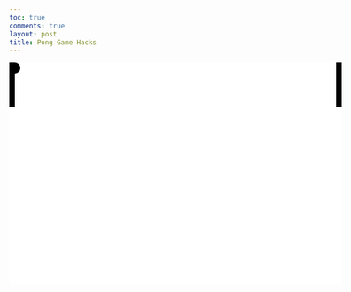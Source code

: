 ```yaml
---
toc: true
comments: true
layout: post
title: Pong Game Hacks
---
```

<html>
<style>
  #game {
    position: relative;
    width: 600px;
    height: 400px;
    background-color: white;
    border: solid
    border-radius: 25px
  }
  .paddle {
    position: absolute;
    width: 10px;
    height: 80px;
    background-color: black;
  }
  #leftPaddle {
    left: 0;
  }
  #rightPaddle {
    right: 0;
  }
  #ball {
    position: absolute;
    width: 20px;
    height: 20px;
    background-color: black;
    border-radius: 50%;
  }
</style>
<body>
  <div id="game">
    <div id="leftPaddle" class="paddle"></div>
    <div id="rightPaddle" class="paddle"></div>
    <div id="ball"></div>
  </div>

  <script>
    const game = document.getElementById('game');
    const leftPaddle = document.getElementById('leftPaddle');
    const rightPaddle = document.getElementById('rightPaddle');
    const ball = document.getElementById('ball');
    const gameWidth = game.offsetWidth;
    const gameHeight = game.offsetHeight;
    let ballX = gameWidth / 2;
    let ballY = gameHeight / 2;
    let ballSpeedX = 2;
    let ballSpeedY = 2;
    let leftPaddleY = gameHeight / 2 - leftPaddle.offsetHeight / 2;
    let rightPaddleY = gameHeight / 2 - rightPaddle.offsetHeight / 2;

    document.addEventListener('keydown', (event) => {
      if (event.key === 'ArrowUp' && leftPaddleY > 0) {
        leftPaddleY -= 10;
      } else if (event.key === 'ArrowDown' && leftPaddleY < gameHeight - leftPaddle.offsetHeight) {
        leftPaddleY += 10;
      }
    });

    function update() {
      // Move paddles
      leftPaddle.style.top = leftPaddleY + 'px';
      rightPaddle.style.top = rightPaddleY + 'px';

      // Move ball
      ballX += ballSpeedX;
      ballY += ballSpeedY;
      ball.style.left = ballX + 'px';
      ball.style.top = ballY + 'px';

      // Ball collision with walls
      if (ballY <= 0 || ballY >= gameHeight - game.offsetWidth) {
        ballSpeedY *= -1;
      } 

      // Ball collision with paddles
      if (
        (ballX <= leftPaddle.offsetWidth && ballY >= leftPaddleY && ballY <= leftPaddleY + leftPaddle.offsetHeight) ||
        (ballX >= gameWidth - rightPaddle.offsetWidth - ball.offsetWidth && ballY >= rightPaddleY && ballY <= rightPaddleY + rightPaddle.offsetHeight)
      ) {
        ballSpeedX *= -1;
      }

      // AI for right paddle
      if (ballSpeedX > 0) {
        if (ballY < rightPaddleY + rightPaddle.offsetHeight / 2) {
          rightPaddleY -= 3;
        } else {
          rightPaddleY += 3;
        }
      }

      // Loop the game
      requestAnimationFrame(update);
    }

    // Start the game loop
    update();
  </script>
</body>
</html>
